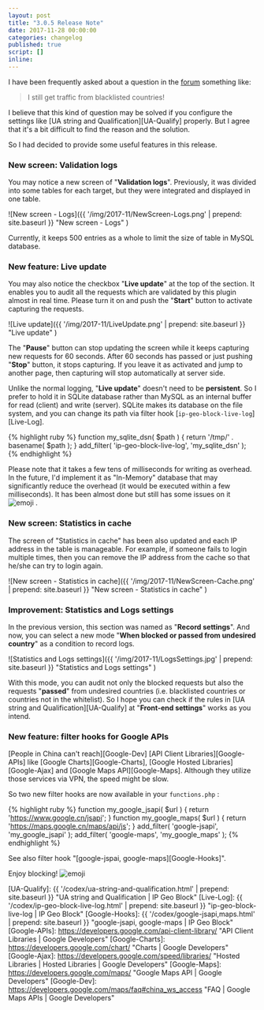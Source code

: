 ```yaml
---
layout: post
title: "3.0.5 Release Note"
date: 2017-11-28 00:00:00
categories: changelog
published: true
script: []
inline:
---
```


I have been frequently asked about a question in the [forum][Forum] something 
like:

> I still get traffic from blacklisted countries!

I believe that this kind of question may be solved if you configure the 
settings like [UA string and Qualification][UA-Qualify] properly. But I 
agree that it's a bit difficult to find the reason and the solution.

So I had decided to provide some useful features in this release.
<!--more-->

### New screen: Validation logs ###

You may notice a new screen of "**Validation logs**". Previously, it was 
divided into some tables for each target, but they were integrated and 
displayed in one table.

![New screen - Logs]({{ '/img/2017-11/NewScreen-Logs.png' | prepend: site.baseurl }}
 "New screen - Logs"
)

Currently, it keeps 500 entries as a whole to limit the size of table in 
MySQL database.

### New feature: Live update ###

You may also notice the checkbox "**Live update**" at the top of the section.
It enables you to audit all the requests which are validated by this plugin 
almost in real time. Please turn it on and push the "**Start**" button to 
activate capturing the requests.

![Live update]({{ '/img/2017-11/LiveUpdate.png' | prepend: site.baseurl }}
 "Live update"
)

The "**Pause**" button can stop updating the screen while it keeps capturing 
new requests for 60 seconds. After 60 seconds has passed or just pushing 
"**Stop**" button, it stops capturing. If you leave it as activated and jump 
to another page, then capturing will stop automatically at server side.

Unlike the normal logging, "**Live update**" doesn't need to be __persistent__.
So I prefer to hold it in SQLite database rather than MySQL as an internal 
buffer for read (client) and write (server). SQLite makes its database on the 
file system, and you can change its path via filter hook
[`ip-geo-block-live-log`][Live-Log].

{% highlight ruby %}
function my_sqlite_dsn( $path ) {
    return '/tmp/' . basename( $path );
}
add_filter( 'ip-geo-block-live-log', 'my_sqlite_dsn' );
{% endhighlight %}

Please note that it takes a few tens of milliseconds for writing as overhead.
In the future, I'd implement it as "In-Memory" database that may significantly
reduce the overhead (it would be executed within a few milliseconds). It has 
been almost done but still has some issues on it <span class="emoji">
![emoji](https://assets-cdn.github.com/images/icons/emoji/unicode/1f613.png)
</span>.

### New screen: Statistics in cache ###

The screen of "Statistics in cache" has been also updated and each IP address 
in the table is manageable. For example, if someone fails to login multiple 
times, then you can remove the IP address from the cache so that he/she can 
try to login again.

![New screen - Statistics in cache]({{ '/img/2017-11/NewScreen-Cache.png' | prepend: site.baseurl }}
 "New screen - Statistics in cache"
)

### Improvement: Statistics and Logs settings ###

In the previous version, this section was named as "**Record settings**".
And now, you can select a new mode "**When blocked or passed from undesired 
country**" as a condition to record logs.

![Statistics and Logs settings]({{ '/img/2017-11/LogsSettings.jpg' | prepend: site.baseurl }}
 "Statistics and Logs settings"
)

With this mode, you can audit not only the blocked requests but also the 
requests "__passed__" from undesired countries (i.e. blacklisted countries or 
countries not in the whitelist). So I hope you can check if the rules in 
[UA string and Qualification][UA-Qualify] at "**Front-end settings**" works as 
you intend.

### New feature: filter hooks for Google APIs ###

[People in China can't reach][Google-Dev] [API Client Libraries][Google-APIs]
like [Google Charts][Google-Charts], [Google Hosted Libraries][Google-Ajax] 
and [Google Maps API][Google-Maps]. Although they utilize those services via 
VPN, the speed might be slow.

So two new filter hooks are now available in your `functions.php` :

{% highlight ruby %}
function my_google_jsapi( $url ) {
    return 'https://www.google.cn/jsapi';
}
function my_google_maps( $url ) {
    return 'https://maps.google.cn/maps/api/js';
}
add_filter( 'google-jsapi', 'my_google_jsapi' );
add_filter( 'google-maps',  'my_google_maps'  );
{% endhighlight %}

See also filter hook "[google-jspai, google-maps][Google-Hooks]".

Enjoy blocking! <span class="emoji">
![emoji](https://assets-cdn.github.com/images/icons/emoji/unicode/2744.png)
</span>

[Forum]:         https://wordpress.org/support/plugin/ip-geo-block "View: [IP Geo Block] Support &laquo; WordPress.org Forums"
[UA-Qualify]:    {{ '/codex/ua-string-and-qualification.html' | prepend: site.baseurl }} "UA string and Qualification | IP Geo Block"
[Live-Log]:      {{ '/codex/ip-geo-block-live-log.html'       | prepend: site.baseurl }} "ip-geo-block-live-log | IP Geo Block"
[Google-Hooks]:  {{ '/codex/google-jsapi,maps.html'           | prepend: site.baseurl }} "google-jsapi, google-maps | IP Geo Block"
[Google-APIs]:   https://developers.google.com/api-client-library/ "API Client Libraries | Google Developers"
[Google-Charts]: https://developers.google.com/chart/ "Charts | Google Developers"
[Google-Ajax]:   https://developers.google.com/speed/libraries/ "Hosted Libraries | Hosted Libraries | Google Developers"
[Google-Maps]:   https://developers.google.com/maps/ "Google Maps API | Google Developers"
[Google-Dev]:    https://developers.google.com/maps/faq#china_ws_access "FAQ | Google Maps APIs | Google Developers"
